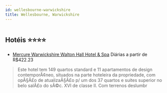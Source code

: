 ```yaml
---
id: wellesbourne-warwickshire
title: Wellesbourne, Warwickshire
---
```


<center><img src="http://photos.hotelbeds.com/giata/17/172867/172867a_hb_a_001.jpg" alt="" /></center>


## Hotéis ⭐️⭐️⭐️⭐️

-    [Mercure Warwickshire Walton Hall Hotel & Spa](https://www.hurb.com/aud/https://www.hurb.com/hoteis/wellesbourne/mercure-warwickshire-walton-hall-hotel-spa-JNP-JP429828?cmp=18055) Diárias a partir de R$422.23
   > Este hotel tem 149 quartos standard e 11 apartamentos de design contemporÃ¢neo, situados na parte hoteleira da propriedade, com opÃ§Ã£o de atualizaÃ§Ã£o p/ um dos 37 quartos e suites superior no belo salÃ£o do sÃ©c. XVI de classe II. Com terrenos deslumbr
